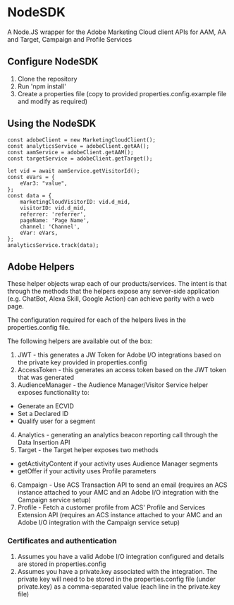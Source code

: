 # NodeSDK
A Node.JS wrapper for the Adobe Marketing Cloud client APIs for AAM, AA and Target, Campaign and Profile Services

## Configure NodeSDK
1. Clone the repository
2. Run 'npm install'
3. Create a properties file (copy to provided properties.config.example file and modify as required)

## Using the NodeSDK
```
const adobeClient = new MarketingCloudClient();
const analyticsService = adobeClient.getAA();
const aamService = adobeClient.getAAM();
const targetService = adobeClient.getTarget();

let vid = await aamService.getVisitorId();
const eVars = {
    eVar3: "value",
};
const data = {
    marketingCloudVisitorID: vid.d_mid,
    visitorID: vid.d_mid,
    referrer: 'referrer',
    pageName: 'Page Name',
    channel: 'Channel',
    eVar: eVars,
};
analyticsService.track(data);
```

## Adobe Helpers
These helper objects wrap each of our products/services. The intent is that through the methods that the helpers expose any server-side application (e.g. ChatBot, Alexa Skill, Google Action) can achieve parity with a web page.

The configuration required for each of the helpers lives in the properties.config file.

The following helpers are available out of the box:
1. JWT - this generates a JW Token for Adobe I/O integrations based on the private key provided in properties.config
2. AccessToken - this generates an access token based on the JWT token that was generated
3. AudienceManager - the Audience Manager/Visitor Service helper exposes functionality to:
- Generate an ECVID
- Set a Declared ID
- Qualify user for a segment
4. Analytics - generating an analytics beacon reporting call through the Data Insertion API
5. Target - the Target helper exposes two methods
- getActivityContent if your activity uses Audience Manager segments
- getOffer if your activity uses Profile parameters
6. Campaign - Use ACS Transaction API to send an email (requires an ACS instance attached to your AMC and an Adobe I/O integration with the Campaign service setup)
7. Profile - Fetch a customer profile from ACS' Profile and Services Extension API (requires an ACS instance attached to your AMC and an Adobe I/O integration with the Campaign service setup)

### Certificates and authentication
1. Assumes you have a valid Adobe I/O integration configured and details are stored in properties.config
2. Assumes you have a private.key associated with the integration. The private key will need to be stored in the properties.config file (under private.key) as a comma-separated value (each line in the private.key file)
